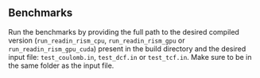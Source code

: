 Benchmarks
----------

Run the benchmarks by providing the full path to the desired compiled version (`run_readin_rism_cpu`, `run_readin_rism_gpu` or `run_readin_rism_gpu_cuda`) present in the build directory and the desired input file: `test_coulomb.in`, `test_dcf.in` or `test_tcf.in`. Make sure to be in the same folder as the input file.